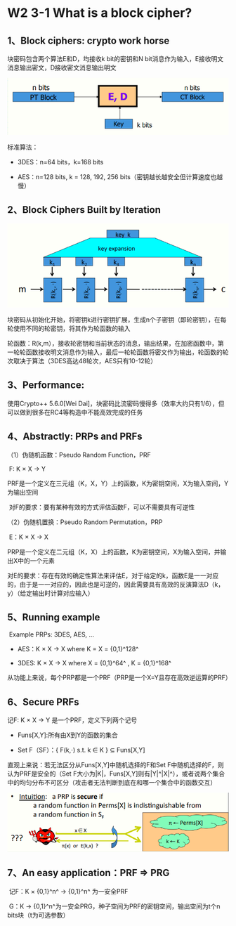 # W2 3-1 What is a block cipher?

## 1、Block ciphers: crypto work horse

块密码包含两个算法E和D，均接收k bit的密钥和N bit消息作为输入，E接收明文消息输出密文，D接收密文消息输出明文

![image-20210612205935448](.././images/image-20210612205935448.png)

标准算法：

* 3DES：n=64 bits，k=168 bits

* AES：n=128 bits, k = 128, 192, 256 bits（密钥越长越安全但计算速度也越慢）

## 2、Block Ciphers Built by Iteration

![image-20210612205943143](.././images/image-20210612205943143.png)

块密码从初始化开始，将密钥k进行密钥扩展，生成n个子密钥（即轮密钥），在每轮使用不同的轮密钥，将其作为轮函数的输入

轮函数：R(k,m），接收轮密钥和当前状态的消息，输出结果，在加密函数中，第一轮轮函数接收明文消息作为输入，最后一轮轮函数将密文作为输出，轮函数的轮次取决于算法（3DES高达48轮次，AES只有10-12轮）

## 3、Performance:

使用Crypto++ 5.6.0[Wei Dai]，块密码比流密码慢得多（效率大约只有1/6），但可以做到很多在RC4等构造中不能高效完成的任务

## 4、Abstractly: PRPs and PRFs

（1）伪随机函数：Pseudo Random Function，PRF

​	F: K × X → Y 

​	PRF是一个定义在三元组（K，X，Y）上的函数，K为密钥空间，X为输入空间，Y为输出空间

​	对F的要求：要有某种有效的方式评估函数F，可以不需要具有可逆性

（2）伪随机置换：Pseudo Random Permutation，PRP

​	E：K × X → X 

​	PRP是一个定义在二元组（K，X）上的函数，K为密钥空间，X为输入空间，并输出X中的一个元素

​	对E的要求：存在有效的确定性算法来评估E，对于给定的k，函数E是一一对应的，由于是一一对应的，因此也是可逆的，因此需要具有高效的反演算法D（k，y）（给定输出时计算对应输入）

## 5、Running example 

​	Example PRPs: 3DES, AES, … 

 * AES：K × X → X where K = X = {0,1}^128^ 

* 3DES: K × X → X where X = {0,1}^64^ , K = {0,1}^168^

从功能上来说，每个PRP都是一个PRF（PRP是一个X=Y且存在高效逆运算的PRF）

## 6、Secure PRFs

记F: K × X → Y 是一个PRF，定义下列两个记号

* Funs[X,Y]:所有由X到Y的函数的集合

* Set F（SF）：{ F(k,⋅) s.t. k ∈ K } ⊆ Funs[X,Y] 

直观上来说：若无法区分从Funs[X,Y]中随机选择的F和Set F中随机选择的F，则认为PRF是安全的（Set F大小为|K|，Funs[X,Y]则有|Y|^|X|^），或者说两个集合中的均匀分布不可区分（攻击者无法判断到底在和哪一个集合中的函数交互）

![image-20210612205959484](.././images/image-20210612205959484.png)

## 7、An easy application：PRF ⇒ PRG

​	记F：K × {0,1}^n^ → {0,1}^n^ 为一安全PRF

​	G：K → {0,1}^n^为一安全PRG，种子空间为PRF的密钥空间，输出空间为t个n bits块（t为可选参数）